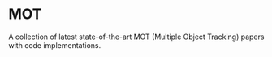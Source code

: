 # MOT
A collection of latest state-of-the-art MOT (Multiple Object Tracking) papers with code implementations.  
